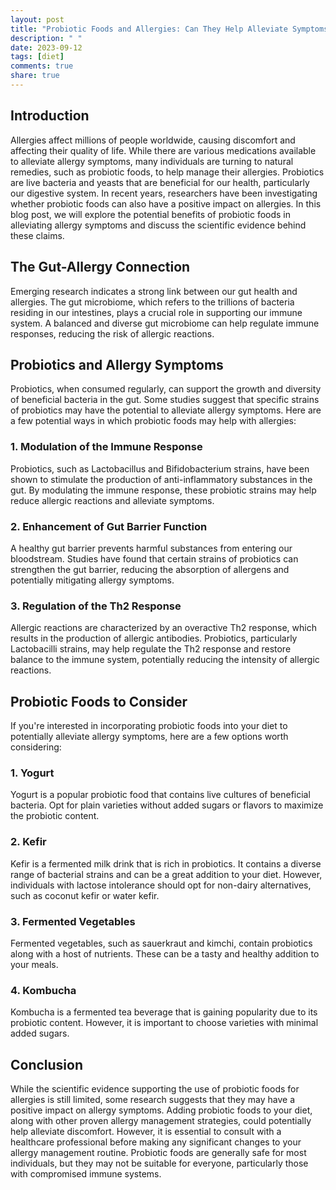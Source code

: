 ```yaml
---
layout: post
title: "Probiotic Foods and Allergies: Can They Help Alleviate Symptoms?"
description: " "
date: 2023-09-12
tags: [diet]
comments: true
share: true
---
```


## Introduction

Allergies affect millions of people worldwide, causing discomfort and affecting their quality of life. While there are various medications available to alleviate allergy symptoms, many individuals are turning to natural remedies, such as probiotic foods, to help manage their allergies. Probiotics are live bacteria and yeasts that are beneficial for our health, particularly our digestive system. In recent years, researchers have been investigating whether probiotic foods can also have a positive impact on allergies. In this blog post, we will explore the potential benefits of probiotic foods in alleviating allergy symptoms and discuss the scientific evidence behind these claims.

## The Gut-Allergy Connection

Emerging research indicates a strong link between our gut health and allergies. The gut microbiome, which refers to the trillions of bacteria residing in our intestines, plays a crucial role in supporting our immune system. A balanced and diverse gut microbiome can help regulate immune responses, reducing the risk of allergic reactions.

## Probiotics and Allergy Symptoms

Probiotics, when consumed regularly, can support the growth and diversity of beneficial bacteria in the gut. Some studies suggest that specific strains of probiotics may have the potential to alleviate allergy symptoms. Here are a few potential ways in which probiotic foods may help with allergies:

### 1. Modulation of the Immune Response

Probiotics, such as Lactobacillus and Bifidobacterium strains, have been shown to stimulate the production of anti-inflammatory substances in the gut. By modulating the immune response, these probiotic strains may help reduce allergic reactions and alleviate symptoms.

### 2. Enhancement of Gut Barrier Function

A healthy gut barrier prevents harmful substances from entering our bloodstream. Studies have found that certain strains of probiotics can strengthen the gut barrier, reducing the absorption of allergens and potentially mitigating allergy symptoms.

### 3. Regulation of the Th2 Response

Allergic reactions are characterized by an overactive Th2 response, which results in the production of allergic antibodies. Probiotics, particularly Lactobacilli strains, may help regulate the Th2 response and restore balance to the immune system, potentially reducing the intensity of allergic reactions.

## Probiotic Foods to Consider

If you're interested in incorporating probiotic foods into your diet to potentially alleviate allergy symptoms, here are a few options worth considering:

### 1. Yogurt

Yogurt is a popular probiotic food that contains live cultures of beneficial bacteria. Opt for plain varieties without added sugars or flavors to maximize the probiotic content.

### 2. Kefir

Kefir is a fermented milk drink that is rich in probiotics. It contains a diverse range of bacterial strains and can be a great addition to your diet. However, individuals with lactose intolerance should opt for non-dairy alternatives, such as coconut kefir or water kefir.

### 3. Fermented Vegetables

Fermented vegetables, such as sauerkraut and kimchi, contain probiotics along with a host of nutrients. These can be a tasty and healthy addition to your meals.

### 4. Kombucha

Kombucha is a fermented tea beverage that is gaining popularity due to its probiotic content. However, it is important to choose varieties with minimal added sugars.

## Conclusion

While the scientific evidence supporting the use of probiotic foods for allergies is still limited, some research suggests that they may have a positive impact on allergy symptoms. Adding probiotic foods to your diet, along with other proven allergy management strategies, could potentially help alleviate discomfort. However, it is essential to consult with a healthcare professional before making any significant changes to your allergy management routine. Probiotic foods are generally safe for most individuals, but they may not be suitable for everyone, particularly those with compromised immune systems.